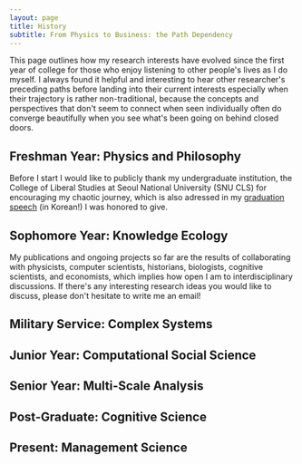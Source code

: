 ```yaml
---
layout: page
title: History
subtitle: From Physics to Business: the Path Dependency
---
```


This page outlines how my research interests have evolved since the first year of college for those who enjoy listening to other people's lives as I do myself. I always found it helpful and interesting to hear other researcher's preceding paths before landing into their current interests especially when their trajectory is rather non-traditional, because the concepts and perspectives that don't seem to connect when seen individually often do converge beautifully when you see what's been going on behind closed doors.


## Freshman Year: Physics and Philosophy

Before I start I would like to publicly thank my undergraduate institution, the College of Liberal Studies at Seoul National University (SNU CLS) for encouraging my chaotic journey, which is also adressed in my [graduation speech](https://cls.snu.ac.kr/board/story/view/15889) (in Korean!) I was honored to give.

## Sophomore Year: Knowledge Ecology

My publications and ongoing projects so far are the results of collaborating with physicists, computer scientists, historians, biologists, cognitive scientists, and economists, which implies how open I am to interdisciplinary discussions. If there's any interesting research ideas you would like to discuss, please don't hesitate to write me an email!

## Military Service: Complex Systems

## Junior Year: Computational Social Science

## Senior Year: Multi-Scale Analysis

## Post-Graduate: Cognitive Science

## Present: Management Science
